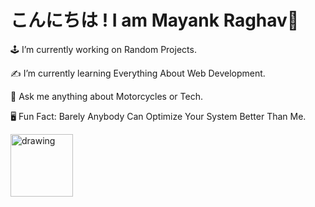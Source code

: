 # こんにちは ! I am Mayank Raghav👋

🕹 I’m currently working on Random Projects.

✍ I’m currently learning Everything About Web Development.

💭 Ask me anything about Motorcycles or Tech.

🖥 Fun Fact: Barely Anybody Can Optimize Your System Better Than Me.

[<img src="https://content.linkedin.com/content/dam/me/business/en-us/amp/brand-site/v2/bg/LI-Logo.svg.original.svg" alt="drawing" width="100"/>](https://www.linkedin.com/in/mayank-raghav-92ba5a212/)
